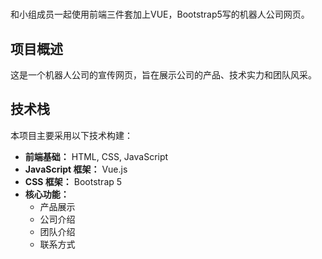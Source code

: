 # 
和小组成员一起使用前端三件套加上VUE，Bootstrap5写的机器人公司网页。

## 项目概述

这是一个机器人公司的宣传网页，旨在展示公司的产品、技术实力和团队风采。

## 技术栈

本项目主要采用以下技术构建：

*   **前端基础：** HTML, CSS, JavaScript
*   **JavaScript 框架：** Vue.js
*   **CSS 框架：** Bootstrap 5
*   **核心功能：**
    *   产品展示
    *   公司介绍
    *   团队介绍
    *   联系方式
